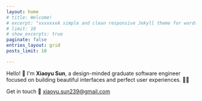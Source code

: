 ```yaml
---
layout: home
# title: Welcome!
# excerpt: "xxxxxxxA simple and clean responsive Jekyll theme for words and photos."
# limit: 10
# show_excerpts: true
paginate: false
entries_layout: grid
posts_limit: 10

---
```



Hello!   :wave:
I'm **Xiaoyu Sun**, a design-minded graduate software engineer focused on building beautiful interfaces and perfect user experiences. :woman_technologist:

Get in touch :handshake: <xiaoyu.sun239@gmail.com>



